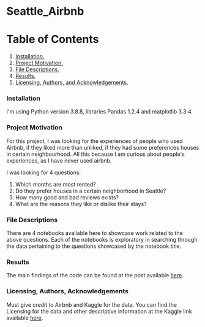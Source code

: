 # Seattle_Airbnb

<h1>Table of Contents</h1>

1. [ Installation. ](#install)
2. [ Project Motivation. ](#motivation)
3. [ File Descriptions. ](#description)
4. [ Results. ](#results)
5. [ Licensing, Authors, and Acknowledgements. ](#licensing)


<a name="install"></a>
<h3>Installation</h3>

I'm using Python version 3.8.8, libraries Pandas 1.2.4 and matplotlib 3.3.4.

<a name="motivation"></a>
<h3>Project Motivation</h3>

For this project, I was looking for the experiences of people who used Airbnb, if they liked more than unliked, if they had some preferences houses in certain neighbourhood. All this because I am curious about people's experiences, as I have never used airbnb.

I was looking for 4 questions:

<ol>
<li>Which months are most rented?</li>
<li>Do they prefer houses in a certain neighborhood in Seattle?</li>
<li>How many good and bad reviews exists?</li>
<li>What are the reasons they like or dislike their stays?</li>
</ol>

<a name="description"></a>
<h3>File Descriptions</h3>

There are 4 notebooks available here to showcase work related to the above questions. Each of the notebooks is exploratory in searching through the data pertaining to the questions showcased by the notebook title.

<a name="results"></a>
<h3>Results</h3>

The main findings of the code can be found at the post available <a href="https://medium.com/@rafaeldonfigueiredo/this-is-why-people-like-to-stay-in-an-airbnb-house-7cbdbc2e838b">here</a>.

<a name="licensing"></a>
<h3>Licensing, Authors, Acknowledgements</h3>

Must give credit to Airbnb and Kaggle for the data. You can find the Licensing for the data and other descriptive information at the Kaggle link available <a href="https://www.kaggle.com/airbnb/seattle/data">here</a>.
